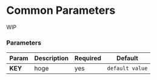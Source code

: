 # Common Parameters

WIP

### Parameters

| Param | Description | Required | Default |
| --- | --- | --- | --- |
| **KEY** | hoge | yes | `default value` |

